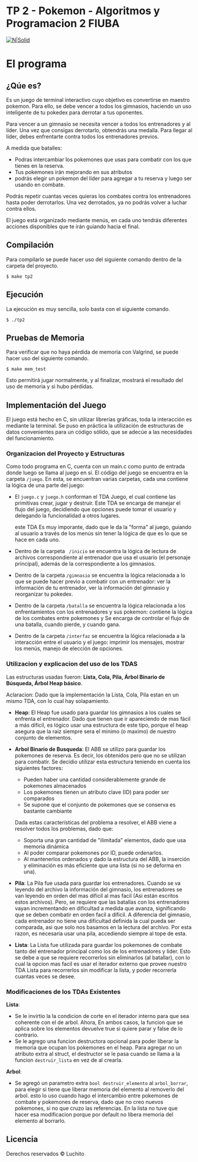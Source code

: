 # TP 2 - Pokemon - Algoritmos y Programacion 2 FIUBA
[![N|Solid](https://upload.wikimedia.org/wikipedia/commons/thumb/9/98/International_Pok%C3%A9mon_logo.svg/1200px-International_Pok%C3%A9mon_logo.svg.png)](https://nodesource.com/products/nsolid)

# El programa

## ¿Qúe es?

Es un juego de terminal interactivo cuyo objetivo es convertirse en maestro pokemon.
Para ello, se debe vencer a todos los gimnasios, haciendo un uso inteligente de tu pokedex para
derrotar a tus oponentes. 

Para vencer a un gimnasio se necesita vencer a todos los entrenadores y al líder.
Una vez que consigas derrotarlo, obtendrás una medalla.
Para llegar al líder, debes enfrentarte contra todos los entrenadores previos.

A medida que batalles:
  - Podras intercambiar los pokemones que usas para combatir con los que tienes en la reserva. 
  - Tus pokemones irán mejorando en sus atributos
  - podrás elegir un pokemon del líder para agregar a tu reserva y luego ser usando en combate.

Podrás repetir cuantas veces quieras los combates contra los entrenadores hasta poder derrotarlos.
Una vez derrotados, ya no podrás volver a luchar contra ellos.

El juego está organizado mediante menús, en cada uno tendrás diferentes acciones disponibles
que te irán guiando hacia el final.

## Compilación

Para compilarlo se puede hacer uso del siguiente comando dentro de la carpeta del proyecto.
```
$ make tp2
```

## Ejecución

La ejecución es muy sencilla, solo basta con el siguiente comando.
```
$ ./tp2
```

## Pruebas de Memoria

Para verificar que no haya pérdida de memoria con Valgrind, se puede hacer uso del siguiente comando.
```
$ make mem_test
```
Esto permitirá jugar normalmente, y al finalizar, mostrará el resultado del uso de memoria y si hubo pérdidas.

## Implementación del Juego

El juego está hecho en C, sin utilizar librerías gráficas, toda la interacción es mediante la terminal.
Se puso en práctica la utilización de estructuras de datos convenientes para un código sólido, que se 
adecúe a las necesidades del funcionamiento.

### Organizacion del Proyecto y Estructuras

Como todo programa en C, cuenta con un main.c como punto de entrada donde luego se llama al juego en sí.
El código del juego se encuentra en la carpeta `/juego`. 
En esta, se encuentran varias carpetas, cada una contiene la lógica de una parte del juego:

  - El `juego.c` y `juego.h` conforman el TDA Juego, el cual contiene las primitivas crear, jugar y destruir.
    Este TDA se encarga de manejar el flujo del juego, decidiendo que opciones puede tomar el usuario
    y delegando la funcionalidad a otros lugares.

    este TDA Es muy imporante, dado que le da la "forma" al juego, guiando al usuario a través de los menús
    sin tener la lógica de que es lo que se hace en cada uno.

  - Dentro de la carpeta ` /inicio` se encuentra la lógica de lectura de archivos correspondiente al
    entrenador que usa el usuario (el personaje principal), además de la correspondiente a los gimnasios.

  - Dentro de la carpeta `/gimnasio` se encuentra la lógica relacionada a lo que se puede hacer previo a combatir con un entrenador:
    ver la información de tu entrenador, ver la información del gimnasio y reorganizar tu pokedex.

  - Dentro de la carpeta `/batalla` se encuentra la lógica relacionada a los enfrentamientos con los entrenadores y sus pokemon:
    contiene la lógica de los combates entre pokemones y Se encarga de controlar el flujo de una batalla, cuando pierde, y cuando gana. 
  
  - Dentro de la carpeta `/interfaz` se encuentra la lógica relacionada a la interacción entre el usuario y el juego:
    imprimir los mensajes, mostrar los menús, manejo de elección de opciones. 

### Utilizacion y explicacion del uso de los TDAS

Las estructuras usadas fueron: **Lista, Cola, Pila, Árbol Binario de Búsqueda, Árbol Heap básico**.

Aclaracion: Dado que la implementación la Lista, Cola, Pila estan en un mismo TDA, con lo cual hay solapamiento.

  - **Heap**: El Heap fue usado para guardar los gimnasios a los cuales se enfrenta el entrenador.
    Dado que tienen que ir apareciendo de mas fácil a más dificil, es lógico usar una estructura de este tipo,
    porque el heap asegura que la raiz siempre sera el minimo (o maximo) de nuestro conjunto de elementos. 

  - **Arbol Binario de Busqueda**: El ABB se utilizo para guardar los pokemones de reserva. 
    Es decir, los obtenidos pero que no se utilizan para combatir. 
    Se decidio utilizar esta estructura teniendo en cuenta los siguientes factores:
    - Pueden haber una cantidad considerablemente grande de pokemones almacenados
    - Los pokemones tienen un atributo clave (ID) para poder ser comparados
    - Se supone que el conjunto de pokemones que se conserva es bastante cambiante

    Dada estas características del problema a resolver, el ABB viene a resolver todos los problemas, dado que:
    - Soporta una gran cantidad de "ilimitada" elementos, dado que usa memoria dinámica
    - Al poder comparar pokemones por ID, puede ordenarlos.
    - Al mantenerlos ordenados y dado la estructura del ABB, la inserción y eliminación es más eficiente que una lista (si no se deforma en una).

  - **Pila**: La Pila fue usada para guardar los entrenadores. Cuando se va leyendo del archivo la información del gimnasio, los entrenadores se van leyendo en orden del mas dificil al mas facil (Asi están escritos estos archivos). Pero, se requiere que las batallas con los entrenadores vayan incrementando en dificultad a medida que avanza, significando que se deben combatir en orden facil a dificil. A diferencia del gimnasio, cada entrenador no tiene una dificultad definida la cual pueda ser comparada, asi que solo nos basamos en la lectura del archivo. Por esta razon, es necesaria usar una pila, accediendo siempre al tope de esta. 
  
  - **Lista**: La Lista fue utilizada para guardar los pokemones de combate tanto del entrenador principal como los de los entrenadores y lider. Esto se debe a que se requiere recorrerlos sin eliminarlos (al batallar), con lo cual la opcion mas facil es usar el iterador externo que provee nuestro TDA Lista para recorrerlos sin modificar la lista, y poder recorrerla cuantas veces se desee. 



### Modificaciones de los TDAs Existentes

**Lista**: 
-   Se le invirtio la la condicion de corte en el iterador interno para que sea coherente con el de arbol. Ahora, En ambos casos, la funcion que se aplica sobre los elementos devuelve true si quiere parar y false de lo contrario.
-   Se le agrego una funcion destructora opcional para poder liberar la memoria que ocupan los pokemones en el heap. Para agregar no un atributo extra al struct, el destructor se le pasa cuando se llama a la funcion `destruir_lista` en vez de al crearla.

**Arbol**: 
- Se agregó un parametro extra `bool destruir_elemento` al `arbol_borrar`, para elegir si tiene que liberar memoria del elemento al removerlo del arbol. esto lo uso cuando hago el intercambio entre pokemones de combate y pokemones de reserva, dado que no creo nuevos pokemones, si no que cruzo las referencias. En la lista no tuve que hacer esa modificacion porque por default no libera memoria del elemento al borrarlo.


Licencia
----

Derechos reservados © Luchito

